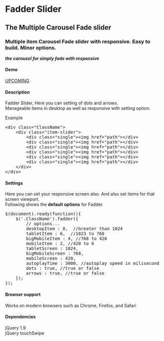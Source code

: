 # Fadder Slider
<h2>The Multiple Carousel Fade slider</h2>
<h3>Multiple item Carousel Fade slider with responsive. Easy to build. Minor options.</h3>
<p><em><strong>the carousel for simply fade with responsive</strong></em></p>
<h4>Demo</h4>
<p><a href="#">UPCOMING</a></p>
<h4>Description</h4>
<p>Fadder Slider, Here you can setting of dots and arrows. <br>Manageable items in desktop as well as responsive with setting option.</p>
<div>
<p>Example</p>
<pre>
&lt;div class="ClassName"&gt;
    &lt;div class="item-slider"&gt;
        &lt;div class="single"&gt;&lt;img href="path"&gt;&lt;/div&gt;
        &lt;div class="single"&gt;&lt;img href="path"&gt;&lt;/div&gt;
        &lt;div class="single"&gt;&lt;img href="path"&gt;&lt;/div&gt;
        &lt;div class="single"&gt;&lt;img href="path"&gt;&lt;/div&gt;
        &lt;div class="single"&gt;&lt;img href="path"&gt;&lt;/div&gt;
        &lt;div class="single"&gt;&lt;img href="path"&gt;&lt;/div&gt;
    &lt;/div&gt;
&lt;/div&gt;
</pre>
</div>
<h4>Settings</h4>
<p>Here you can set your responsive screen also. And also set items for that screen viewport. <br>Following shows the <strong>default options</strong> for Fadder. </p>  </p>
<pre>
$(document).ready(function(){   
    $('.ClassName').fadder({
        // options...
        desktopItem : 8,  //Greater than 1024  
        tabletItem : 6,  //1023 to 768  
        bigMobileItem : 4, //768 to 420  
        mobileItem : 2, //420 to 0  
        tabletScreen : 1024,
        bigMobileScreen : 768,
        mobileScreen : 420,
        autoplayTime : 3000, //autoplay speed in milisecond
        dots : true, //true or false
        arrows : true, //true or false
    }); 
}); 
</pre>
<h4>Browser support</h4>
<p>Works on  modern browsers such as Chrome, Firefox, and Safari</p>
<h4>Dependencies</h4>
<p>jQuery 1.9 <br> jQuery touchSwipe</p>
